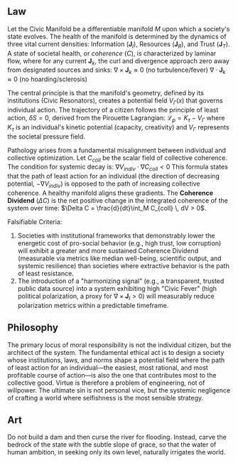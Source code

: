 ## Law
Let the Civic Manifold be a differentiable manifold $M$ upon which a society's state evolves. The health of the manifold is determined by the dynamics of three vital current densities: Information ($\mathbf{J}_I$), Resources ($\mathbf{J}_R$), and Trust ($\mathbf{J}_T$). A state of societal health, or *coherence* ($C$), is characterized by laminar flow, where for any current $\mathbf{J}_k$, the curl and divergence approach zero away from designated sources and sinks:
$\nabla \times \mathbf{J}_k \approx 0$ (no turbulence/fever)
$\nabla \cdot \mathbf{J}_k \approx 0$ (no hoarding/sclerosis)

The central principle is that the manifold's geometry, defined by its institutions (Civic Resonators), creates a potential field $V_\Gamma(x)$ that governs individual action. The trajectory of a citizen follows the principle of least action, $\delta S = 0$, derived from the Pirouette Lagrangian:
$\mathcal{L}_p = K_\tau - V_\Gamma$
where $K_\tau$ is an individual's kinetic potential (capacity, creativity) and $V_\Gamma$ represents the societal pressure field.

Pathology arises from a fundamental misalignment between individual and collective optimization. Let $C_{coll}$ be the scalar field of collective coherence. The condition for systemic decay is:
$\nabla V_{indiv} \cdot \nabla C_{coll} < 0$
This formula states that the path of least action for an individual (the direction of decreasing potential, $-\nabla V_{indiv}$) is opposed to the path of increasing collective coherence. A healthy manifold aligns these gradients. The **Coherence Dividend** ($\Delta C$) is the net positive change in the integrated coherence of the system over time: $\Delta C = \frac{d}{dt}\int_M C_{coll} \, dV > 0$.

Falsifiable Criteria:
1.  Societies with institutional frameworks that demonstrably lower the energetic cost of pro-social behavior (e.g., high trust, low corruption) will exhibit a greater and more sustained Coherence Dividend (measurable via metrics like median well-being, scientific output, and systemic resilience) than societies where extractive behavior is the path of least resistance.
2.  The introduction of a "harmonizing signal" (e.g., a transparent, trusted public data source) into a system exhibiting high "Civic Fever" (high political polarization, a proxy for $\nabla \times \mathbf{J}_I > 0$) will measurably reduce polarization metrics within a predictable timeframe.

## Philosophy
The primary locus of moral responsibility is not the individual citizen, but the architect of the system. The fundamental ethical act is to design a society whose institutions, laws, and norms shape a potential field where the path of least action for an individual—the easiest, most rational, and most profitable course of action—is also the one that contributes most to the collective good. Virtue is therefore a problem of engineering, not of willpower. The ultimate sin is not personal vice, but the systemic negligence of crafting a world where selfishness is the most sensible strategy.

## Art
Do not build a dam and then curse the river for flooding. Instead, carve the bedrock of the state with the subtle slope of grace, so that the water of human ambition, in seeking only its own level, naturally irrigates the world.